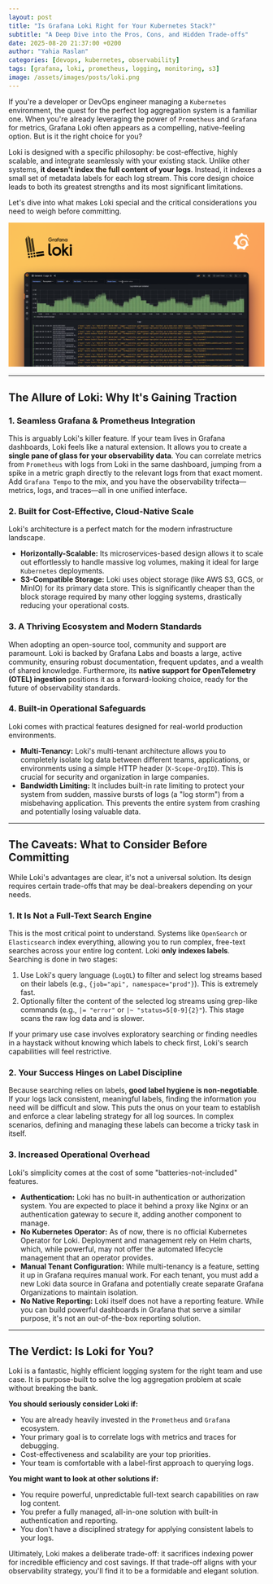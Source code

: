```yaml
---
layout: post
title: "Is Grafana Loki Right for Your Kubernetes Stack?"
subtitle: "A Deep Dive into the Pros, Cons, and Hidden Trade-offs"
date: 2025-08-20 21:37:00 +0200
author: "Yahia Raslan"
categories: [devops, kubernetes, observability]
tags: [grafana, loki, prometheus, logging, monitoring, s3]
image: /assets/images/posts/loki.png
---
```


If you're a developer or DevOps engineer managing a `Kubernetes` environment, the quest for the perfect log aggregation system is a familiar one. When you're already leveraging the power of `Prometheus` and `Grafana` for metrics, Grafana Loki often appears as a compelling, native-feeling option. But is it the right choice for you?

Loki is designed with a specific philosophy: be cost-effective, highly scalable, and integrate seamlessly with your existing stack. Unlike other systems, **it doesn't index the full content of your logs**. Instead, it indexes a small set of metadata labels for each log stream. This core design choice leads to both its greatest strengths and its most significant limitations.

Let's dive into what makes Loki special and the critical considerations you need to weigh before committing.

![Loki is a horizontally-scalable, highly-available, multi-tenant log aggregation system](/assets/images/posts/loki.png)

---

## The Allure of Loki: Why It's Gaining Traction

### 1. Seamless Grafana & Prometheus Integration
This is arguably Loki's killer feature. If your team lives in Grafana dashboards, Loki feels like a natural extension. It allows you to create a **single pane of glass for your observability data**. You can correlate metrics from `Prometheus` with logs from Loki in the same dashboard, jumping from a spike in a metric graph directly to the relevant logs from that exact moment. Add `Grafana Tempo` to the mix, and you have the observability trifecta—metrics, logs, and traces—all in one unified interface.

### 2. Built for Cost-Effective, Cloud-Native Scale
Loki's architecture is a perfect match for the modern infrastructure landscape.
* **Horizontally-Scalable:** Its microservices-based design allows it to scale out effortlessly to handle massive log volumes, making it ideal for large `Kubernetes` deployments.
* **S3-Compatible Storage:** Loki uses object storage (like AWS S3, GCS, or MinIO) for its primary data store. This is significantly cheaper than the block storage required by many other logging systems, drastically reducing your operational costs.

### 3. A Thriving Ecosystem and Modern Standards
When adopting an open-source tool, community and support are paramount. Loki is backed by Grafana Labs and boasts a large, active community, ensuring robust documentation, frequent updates, and a wealth of shared knowledge. Furthermore, its **native support for OpenTelemetry (OTEL) ingestion** positions it as a forward-looking choice, ready for the future of observability standards.

### 4. Built-in Operational Safeguards
Loki comes with practical features designed for real-world production environments.
* **Multi-Tenancy:** Loki's multi-tenant architecture allows you to completely isolate log data between different teams, applications, or environments using a simple HTTP header (`X-Scope-OrgID`). This is crucial for security and organization in large companies.
* **Bandwidth Limiting:** It includes built-in rate limiting to protect your system from sudden, massive bursts of logs (a "log storm") from a misbehaving application. This prevents the entire system from crashing and potentially losing valuable data.

---

## The Caveats: What to Consider Before Committing

While Loki's advantages are clear, it's not a universal solution. Its design requires certain trade-offs that may be deal-breakers depending on your needs.

### 1. It Is Not a Full-Text Search Engine
This is the most critical point to understand. Systems like `OpenSearch` or `Elasticsearch` index everything, allowing you to run complex, free-text searches across your entire log content. Loki **only indexes labels**. Searching is done in two stages:
1.  Use Loki's query language (`LogQL`) to filter and select log streams based on their labels (e.g., `{job="api", namespace="prod"}`). This is extremely fast.
2.  Optionally filter the content of the selected log streams using grep-like commands (e.g., `|= "error"` or `|~ "status=5[0-9]{2}"`). This stage scans the raw log data and is slower.

If your primary use case involves exploratory searching or finding needles in a haystack without knowing which labels to check first, Loki's search capabilities will feel restrictive.

### 2. Your Success Hinges on Label Discipline
Because searching relies on labels, **good label hygiene is non-negotiable**. If your logs lack consistent, meaningful labels, finding the information you need will be difficult and slow. This puts the onus on your team to establish and enforce a clear labeling strategy for all log sources. In complex scenarios, defining and managing these labels can become a tricky task in itself.

### 3. Increased Operational Overhead
Loki's simplicity comes at the cost of some "batteries-not-included" features.
* **Authentication:** Loki has no built-in authentication or authorization system. You are expected to place it behind a proxy like Nginx or an authentication gateway to secure it, adding another component to manage.
* **No Kubernetes Operator:** As of now, there is no official Kubernetes Operator for Loki. Deployment and management rely on Helm charts, which, while powerful, may not offer the automated lifecycle management that an operator provides.
* **Manual Tenant Configuration:** While multi-tenancy is a feature, setting it up in Grafana requires manual work. For each tenant, you must add a new Loki data source in Grafana and potentially create separate Grafana Organizations to maintain isolation.
* **No Native Reporting:** Loki itself does not have a reporting feature. While you can build powerful dashboards in Grafana that serve a similar purpose, it's not an out-of-the-box reporting solution.

---

## The Verdict: Is Loki for You?

Loki is a fantastic, highly efficient logging system for the right team and use case. It is purpose-built to solve the log aggregation problem at scale without breaking the bank.

**You should seriously consider Loki if:**
* You are already heavily invested in the `Prometheus` and `Grafana` ecosystem.
* Your primary goal is to correlate logs with metrics and traces for debugging.
* Cost-effectiveness and scalability are your top priorities.
* Your team is comfortable with a label-first approach to querying logs.

**You might want to look at other solutions if:**
* You require powerful, unpredictable full-text search capabilities on raw log content.
* You prefer a fully managed, all-in-one solution with built-in authentication and reporting.
* You don't have a disciplined strategy for applying consistent labels to your logs.

Ultimately, Loki makes a deliberate trade-off: it sacrifices indexing power for incredible efficiency and cost savings. If that trade-off aligns with your observability strategy, you'll find it to be a formidable and elegant solution.
